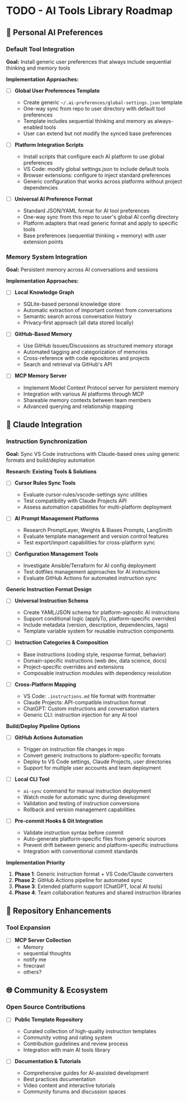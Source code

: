 # TODO - AI Tools Library Roadmap

## 🎯 Personal AI Preferences

### Default Tool Integration
**Goal:** Install generic user preferences that always include sequential thinking and memory tools

**Implementation Approaches:**
- [ ] **Global User Preferences Template**
  - Create generic `~/.ai-preferences/global-settings.json` template
  - One-way sync from repo to user directory with default tool preferences
  - Template includes sequential thinking and memory as always-enabled tools
  - User can extend but not modify the synced base preferences

- [ ] **Platform Integration Scripts**
  - Install scripts that configure each AI platform to use global preferences
  - VS Code: modify global settings.json to include default tools
  - Browser extensions: configure to inject standard preferences
  - Generic configuration that works across platforms without project dependencies

- [ ] **Universal AI Preference Format**
  - Standard JSON/YAML format for AI tool preferences
  - One-way sync from this repo to user's global AI config directory
  - Platform adapters that read generic format and apply to specific tools
  - Base preferences (sequential thinking + memory) with user extension points

### Memory System Integration
**Goal:** Persistent memory across AI conversations and sessions

**Implementation Approaches:**
- [ ] **Local Knowledge Graph**
  - SQLite-based personal knowledge store
  - Automatic extraction of important context from conversations
  - Semantic search across conversation history
  - Privacy-first approach (all data stored locally)

- [ ] **GitHub-Based Memory**
  - Use GitHub Issues/Discussions as structured memory storage
  - Automated tagging and categorization of memories
  - Cross-reference with code repositories and projects
  - Search and retrieval via GitHub's API

- [ ] **MCP Memory Server**
  - Implement Model Context Protocol server for persistent memory
  - Integration with various AI platforms through MCP
  - Shareable memory contexts between team members
  - Advanced querying and relationship mapping

## 🔧 Claude Integration

### Instruction Synchronization
**Goal:** Sync VS Code instructions with Claude-based ones using generic formats and build/deploy automation

**Research: Existing Tools & Solutions**
- [ ] **Cursor Rules Sync Tools**
  - Evaluate cursor-rules/vscode-settings sync utilities
  - Test compatibility with Claude Projects API
  - Assess automation capabilities for multi-platform deployment

- [ ] **AI Prompt Management Platforms**
  - Research PromptLayer, Weights & Biases Prompts, LangSmith
  - Evaluate template management and version control features
  - Test export/import capabilities for cross-platform sync

- [ ] **Configuration Management Tools**
  - Investigate Ansible/Terraform for AI config deployment
  - Test dotfiles management approaches for AI instructions
  - Evaluate GitHub Actions for automated instruction sync

**Generic Instruction Format Design**
- [ ] **Universal Instruction Schema**
  - Create YAML/JSON schema for platform-agnostic AI instructions
  - Support conditional logic (applyTo, platform-specific overrides)
  - Include metadata (version, description, dependencies, tags)
  - Template variable system for reusable instruction components

- [ ] **Instruction Categories & Composition**
  - Base instructions (coding style, response format, behavior)
  - Domain-specific instructions (web dev, data science, docs)
  - Project-specific overrides and extensions
  - Composable instruction modules with dependency resolution

- [ ] **Cross-Platform Mapping**
  - VS Code: `.instructions.md` file format with frontmatter
  - Claude Projects: API-compatible instruction format
  - ChatGPT: Custom instructions and conversation starters
  - Generic CLI: instruction injection for any AI tool

**Build/Deploy Pipeline Options**
- [ ] **GitHub Actions Automation**
  - Trigger on instruction file changes in repo
  - Convert generic instructions to platform-specific formats
  - Deploy to VS Code settings, Claude Projects, user directories
  - Support for multiple user accounts and team deployment

- [ ] **Local CLI Tool**
  - `ai-sync` command for manual instruction deployment
  - Watch mode for automatic sync during development
  - Validation and testing of instruction conversions
  - Rollback and version management capabilities

- [ ] **Pre-commit Hooks & Git Integration**
  - Validate instruction syntax before commit
  - Auto-generate platform-specific files from generic sources
  - Prevent drift between generic and platform-specific instructions
  - Integration with conventional commit standards

**Implementation Priority**
1. **Phase 1**: Generic instruction format + VS Code/Claude converters
2. **Phase 2**: GitHub Actions pipeline for automated sync
3. **Phase 3**: Extended platform support (ChatGPT, local AI tools)
4. **Phase 4**: Team collaboration features and shared instruction libraries

## 🚀 Repository Enhancements

### Tool Expansion
- [ ] **MCP Server Collection**
  - Memory
  - sequential thoughts
  - notify me
  - firecrawl
  - others?

## 🌐 Community & Ecosystem

### Open Source Contributions
- [ ] **Public Template Repository**
  - Curated collection of high-quality instruction templates
  - Community voting and rating system
  - Contribution guidelines and review process
  - Integration with main AI tools library

- [ ] **Documentation & Tutorials**
  - Comprehensive guides for AI-assisted development
  - Best practices documentation
  - Video content and interactive tutorials
  - Community forums and discussion spaces
